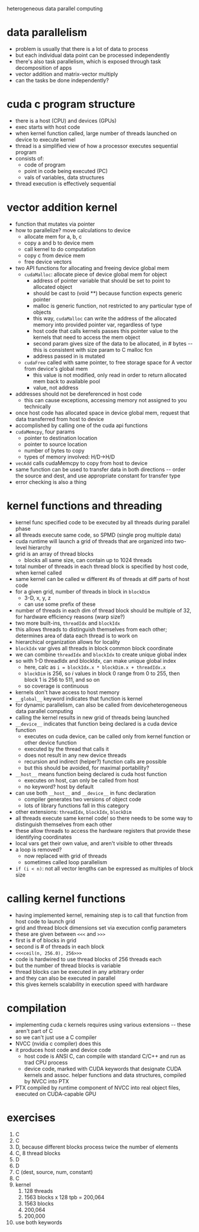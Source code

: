 heterogeneous data parallel computing
# data parallelism
- problem is usually that there is a lot of data to process
- but each individual data point can be processed independently
- there's also task parallelism, which is exposed through task decomposition of apps
- vector addition and matrix-vector multiply
- can the tasks be done independently?
# cuda c program structure
- there is a host (CPU) and devices (GPUs)
- exec starts with host code
- when kernel function called, large number of threads launched on device to execute kernel
- thread is a simplified view of how a processor executes sequential program
- consists of:
	- code of program
	- point in code being executed (PC)
	- vals of variables, data structures
- thread execution is effectively sequential
# vector addition kernel
- function that mutates via pointer
- how to parallelize? move calculations to device
	- allocate mem for a, b, c
	- copy a and b to device mem
	- call kernel to do computation
	- copy c from device mem
	- free device vectors
- two API functions for allocating and freeing device global mem
	- `cudaMalloc`: allocate piece of device global mem for object
		- address of pointer variable that should be set to point to allocated object
		- should be cast to (void \*\*) because function expects generic pointer
		- malloc is generic function, not restricted to any particular type of objects
		- this way, `cudaMalloc` can write the address of the allocated memory into provided pointer var, regardless of type
		- host code that calls kernels passes this pointer value to the kernels that need to access the mem object
		- second param gives size of the data to be allocated, in # bytes -- this is consistent with size param to C malloc fcn
		- address passed in is mutated
	- `cudaFree` called with same pointer, to free storage space for A vector from device's global mem
		- this value is not modified, only read in order to return allocated mem back to available pool
		- value, not address
- addresses should not be dereferenced in host code
	- this can cause exceptions, accessing memory not assigned to you technically
- once host code has allocated space in device global mem, request that data transferred from host to device
- accomplished by calling one of the cuda api functions
- `cudaMemcpy`, four params
	- pointer to destination location
	- pointer to source location
	- number of bytes to copy
	- types of memory involved: H/D->H/D
- `vecAdd` calls cudaMemcpy to copy from host to device
- same function can be used to transfer data in both directions -- order the source and dest, and use appropriate constant for transfer type
- error checking is also a thing
# kernel functions and threading
- kernel func specified code to be executed by all threads during parallel phase
- all threads execute same code, so SPMD (single prog multiple data)
- cuda runtime will launch a grid of threads that are organized into two-level hierarchy
- grid is an array of thread blocks
	- blocks all same size, can contain up to 1024 threads
- total number of threads in each thread block is specified by host code, when kernel called
- same kernel can be called w different \#s of threads at diff parts of host code
- for a given grid, number of threads in block in `blockDim`
	- 3-D, x, y, z
	- can use some prefix of these
- number of threads in each dim of thread block should be multiple of 32, for hardware efficiency reasons (warp size?)
- two more built-ins, `threadIdx` and `blockIdx`
- this allows threads to distinguish themselves from each other; determines area of data each thread is to work on
- hierarchical organization allows for locality
- `blockIdx` var gives all threads in block common block coordinate
- we can combine `threadIdx` and `blockIdx` to create unique global index
- so with 1-D threadIdx and blockIdx, can make unique global index
	- here, calc as `i = blockIdx.x * blockDim.x + threadIdx.x`
	- `blockDim` is 256, so $i$ values in block 0 range from 0 to 255, then block 1 is 256 to 511, and so on
	- so coverage is continuous
- kernels don't have access to host memory
- `__global__` keyword indicates that function is kernel
- for dynamic parallelism, can also be called from deviceheterogeneous data parallel computing
- calling the kernel results in new grid of threads being launched
- `__device__` indicates that function being declared is a cuda device function
	- executes on cuda device, can be called only from kernel function or other device function
	- executed by the thread that calls it
	- does not result in any new device threads
	- recursion and indirect (helper?) function calls are possible
	- but this should be avoided, for maximal portability?
- `__host__` means function being declared is cuda host function
	- executes on host, can only be called from host
	- no keyword? host by default
- can use both `__host__` and `__device__` in func declaration
	- compiler generates two versions of object code
	- lots of library functions fall in this category
- other extensions: `threadIdx`, `blockIdx`, `blockDim`
- all threads execute same kernel code! so there needs to be some way to distinguish themselves from each other
- these allow threads to access the hardware registers that provide these identifying coordinates
- local vars get their own value, and aren't visible to other threads
- a loop is removed?
	- now replaced with grid of threads
	- sometimes called loop parallelism
- `if (i < n)`: not all vector lengths can be expressed as multiples of block size
# calling kernel functions
- having implemented kernel, remaining step is to call that function from host code to launch grid
- grid and thread block dimensions set via execution config parameters
- these are given between `<<<` and `>>>`
- first is # of blocks in grid
- second is # of threads in each block
- `<<<ceil(n, 256.0), 256>>>`
- code is hardwired to use thread blocks of 256 threads each
- but the number of thread blocks is variable
- thread blocks can be executed in any arbitrary order
- and they can also be executed in parallel
- this gives kernels scalability in execution speed with hardware
# compilation
- implementing cuda c kernels requires using various extensions -- these aren't part of C
- so we can't just use a C compiler
- NVCC (nvidia c compiler) does this
- it produces host code and device code
	- host code is ANSI C, can compile with standard C/C++ and run as trad CPU process
	- device code, marked with CUDA keywords that designate CUDA kernels and assoc. helper functions and data structures, compiled by NVCC into PTX
- PTX compiled by runtime component of NVCC into real object files, executed on CUDA-capable GPU
# exercises
1. C
2. C
3. D, because different blocks process twice the number of elements
4. C, 8 thread blocks
5. D
6. D
7. C (dest, source, num, constant)
8. C
9. kernel
	1. 128 threads
	2. 1563 blocks x 128 tpb = 200,064
	3. 1563 blocks
	4. 200,064
	5. 200,000
10. use both keywords